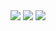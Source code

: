 <img src="https://img.shields.io/badge/Java-006400?style=plastic&logo=OpenJDK&logoColor=white"/>
<img src="https://img.shields.io/badge/Spring-006400?style=flat&logo=Spring&logoColor=white"/>
<img src="https://img.shields.io/badge/jQuery-000099?style=flat&logo=jQuery&logoColor=white"/>
